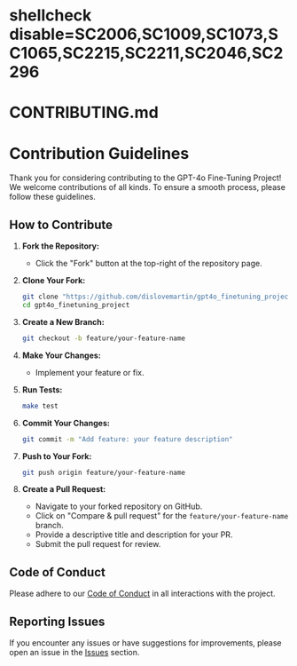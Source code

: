 # shellcheck disable=SC2006,SC1009,SC1073,SC1065,SC2215,SC2211,SC2046,SC2296
# CONTRIBUTING.md

# Contribution Guidelines

Thank you for considering contributing to the GPT-4o Fine-Tuning Project! We welcome contributions of all kinds. To ensure a smooth process, please follow these guidelines.

## How to Contribute

1. **Fork the Repository:**
   - Click the "Fork" button at the top-right of the repository page.

2. **Clone Your Fork:**

    ```bash
    git clone "https://github.com/dislovemartin/gpt4o_finetuning_project.git"
    cd gpt4o_finetuning_project
    ```

3. **Create a New Branch:**

    ```bash
    git checkout -b feature/your-feature-name
    ```

4. **Make Your Changes:**
   - Implement your feature or fix.

5. **Run Tests:**

    ```bash
    make test
    ```

6. **Commit Your Changes:**

    ```bash
    git commit -m "Add feature: your feature description"
    ```

7. **Push to Your Fork:**

    ```bash
    git push origin feature/your-feature-name
    ```

8. **Create a Pull Request:**
   - Navigate to your forked repository on GitHub.
   - Click on "Compare & pull request" for the `feature/your-feature-name` branch.
   - Provide a descriptive title and description for your PR.
   - Submit the pull request for review.

## Code of Conduct

Please adhere to our [Code of Conduct](CODE_OF_CONDUCT.md) in all interactions with the project.

## Reporting Issues

If you encounter any issues or have suggestions for improvements, please open an issue in the [Issues](https://github.com/dislovemartin/gpt4o_finetuning_project/issues) section.
